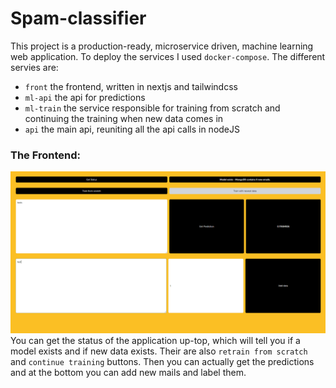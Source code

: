 # Spam-classifier
This project is a production-ready, microservice driven, machine learning web application.
To deploy the services I used `docker-compose`. The different servies are:
- `front` the frontend, written in nextjs and tailwindcss
- `ml-api` the api for predictions
- `ml-train` the service responsible for training from scratch and continuing the training when new data comes in
- `api` the main api, reuniting all the api calls in nodeJS

### The Frontend:
![frontend](img/main.png)
You can get the status of the application up-top, which will tell you if a model exists and if new data exists. Their are also `retrain from scratch` and `continue training` buttons. Then you can actually get the predictions and at the bottom you can add new mails and label them.